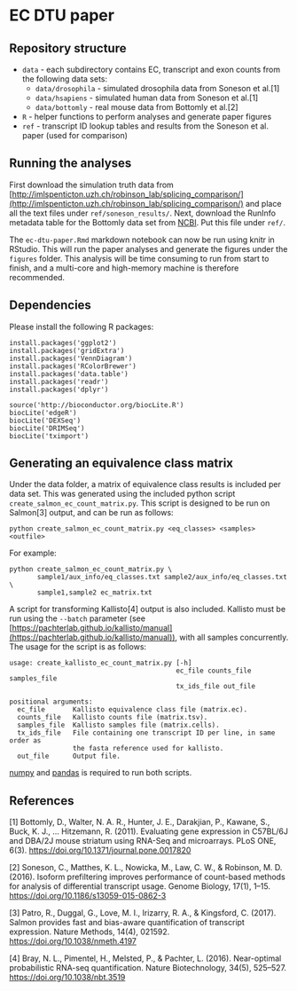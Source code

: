 EC DTU paper
============

Repository structure
--------------------

* `data` - each subdirectory contains EC, transcript and exon counts from the following data sets:
    * `data/drosophila` - simulated drosophila data from Soneson et al.[1]
    * `data/hsapiens` - simulated human data from Soneson et al.[1]
    * `data/bottomly` - real mouse data from Bottomly et al.[2]
* `R` - helper functions to perform analyses and generate paper figures
* `ref` - transcript ID lookup tables and results from the Soneson et al. paper (used for comparison)

Running the analyses
--------------------

First download the simulation truth data from [http://imlspenticton.uzh.ch/robinson_lab/splicing_comparison/](http://imlspenticton.uzh.ch/robinson_lab/splicing_comparison/) and place all the text files under `ref/soneson_results/`. Next, download the RunInfo metadata table for the Bottomly data set from [NCBI](https://www.ncbi.nlm.nih.gov/Traces/study/?acc=SRP004777). Put this file under `ref/`.

The `ec-dtu-paper.Rmd` markdown notebook can now be run using knitr in RStudio. This will run the paper analyses and generate the figures under the `figures` folder. This analysis will be time consuming to run from start to finish, and a multi-core and high-memory machine is therefore recommended.

Dependencies
------------

Please install the following R packages:

```
install.packages('ggplot2')
install.packages('gridExtra')
install.packages('VennDiagram')
install.packages('RColorBrewer')
install.packages('data.table')
install.packages('readr')
install.packages('dplyr')

source('http://bioconductor.org/biocLite.R')
biocLite('edgeR')
biocLite('DEXSeq')
biocLite('DRIMSeq')
biocLite('tximport')
```

Generating an equivalence class matrix
--------------------------------------

Under the data folder, a matrix of equivalence class results is included per data set. This was generated using the included python script `create_salmon_ec_count_matrix.py`. This script is designed to be run on Salmon[3] output, and can be run as follows:

```
python create_salmon_ec_count_matrix.py <eq_classes> <samples> <outfile>
```

For example:
```
python create_salmon_ec_count_matrix.py \
       sample1/aux_info/eq_classes.txt sample2/aux_info/eq_classes.txt \
       sample1,sample2 ec_matrix.txt
```

A script for transforming Kallisto[4] output is also included. Kallisto must be run using the `--batch` parameter (see [https://pachterlab.github.io/kallisto/manual](https://pachterlab.github.io/kallisto/manual)), with all samples concurrently. The usage for the script is as follows:

```
usage: create_kallisto_ec_count_matrix.py [-h]
                                          ec_file counts_file samples_file
                                          tx_ids_file out_file

positional arguments:
  ec_file       Kallisto equivalence class file (matrix.ec).
  counts_file   Kallisto counts file (matrix.tsv).
  samples_file  Kallisto samples file (matrix.cells).
  tx_ids_file   File containing one transcript ID per line, in same order as
                the fasta reference used for kallisto.
  out_file      Output file.
```

[numpy](https://pypi.org/project/numpy/) and [pandas](https://pandas.pydata.org/) is required to run both scripts.

References
----------

[1] Bottomly, D., Walter, N. A. R., Hunter, J. E., Darakjian, P., Kawane, S., Buck, K. J., … Hitzemann, R. (2011). Evaluating gene expression in C57BL/6J and DBA/2J mouse striatum using RNA-Seq and microarrays. PLoS ONE, 6(3). https://doi.org/10.1371/journal.pone.0017820

[2] Soneson, C., Matthes, K. L., Nowicka, M., Law, C. W., & Robinson, M. D. (2016). Isoform prefiltering improves performance of count-based methods for analysis of differential transcript usage. Genome Biology, 17(1), 1–15. https://doi.org/10.1186/s13059-015-0862-3

[3] Patro, R., Duggal, G., Love, M. I., Irizarry, R. A., & Kingsford, C. (2017). Salmon provides fast and bias-aware quantification of transcript expression. Nature Methods, 14(4), 021592. https://doi.org/10.1038/nmeth.4197

[4] Bray, N. L., Pimentel, H., Melsted, P., & Pachter, L. (2016). Near-optimal probabilistic RNA-seq quantification. Nature Biotechnology, 34(5), 525–527. https://doi.org/10.1038/nbt.3519
